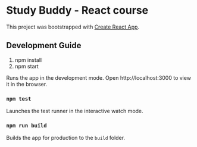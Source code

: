 # Study Buddy - React course 

This project was bootstrapped with [Create React App](https://github.com/facebook/create-react-app).

## Development Guide

1. npm install
2. npm start

Runs the app in the development mode.
Open http://localhost:3000 to view it in the browser.

### `npm test`

Launches the test runner in the interactive watch mode.

### `npm run build`

Builds the app for production to the `build` folder.

